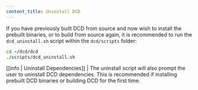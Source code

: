```yaml
---
content_title: Uninstall DCD
---
```


If you have previously built DCD from source and now wish to install the prebuilt binaries, or to build from source again, it is recommended to run the `dcd_uninstall.sh` script within the `dcd/scripts` folder:

```sh
cd ~/dcd/dcd
./scripts/dcd_uninstall.sh
```

[[info | Uninstall Dependencies]]
| The uninstall script will also prompt the user to uninstall DCD dependencies. This is recommended if installing prebuilt DCD binaries or building DCD for the first time.
